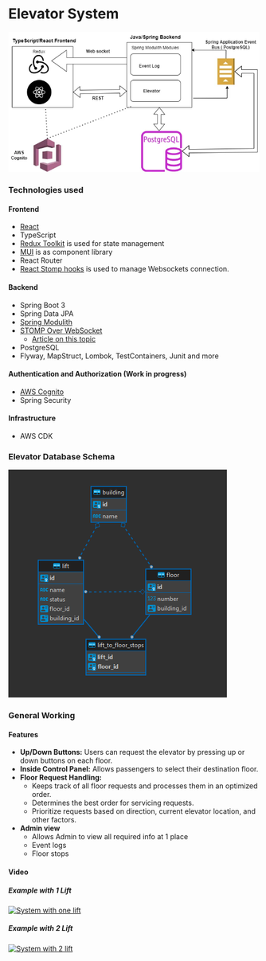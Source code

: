 # Elevator System

![Elevator System](./media/elevator_system.webp)

### Technologies used

#### Frontend

- [React](https://react.dev/)
- TypeScript
- [Redux Toolkit](https://redux-toolkit.js.org/) is used for state management
- [MUI](https://mui.com/material-ui/getting-started/) is as component library
- React Router
- [React Stomp hooks](https://github.com/SvenKirschbaum/react-stomp-hooks) is used to manage Websockets connection.

#### Backend

- Spring Boot 3
- Spring Data JPA
- [Spring Modulith](https://docs.spring.io/spring-modulith/reference/)
- [STOMP Over WebSocket](https://jmesnil.net/stomp-websocket/doc/)
  - [Article on this topic](https://hpcodes.medium.com/send-messages-from-spring-boot-backend-to-reactjs-app-using-websocket-4120f6979c9b)
- PostgreSQL
- Flyway, MapStruct, Lombok, TestContainers, Junit and more

#### Authentication and Authorization (Work in progress)

- [AWS Cognito](https://aws.amazon.com/cognito/)
- Spring Security

#### Infrastructure

- AWS CDK

### Elevator Database Schema

![DB schema](./media/elevator_db_schema.png)

### General Working

#### Features

- **Up/Down Buttons:** Users can request the elevator by pressing up or down buttons on each floor.
- **Inside Control Panel:** Allows passengers to select their destination floor.
- **Floor Request Handling:**
  - Keeps track of all floor requests and processes them in an optimized order.
  - Determines the best order for servicing requests.
  - Prioritize requests based on direction, current elevator location, and other factors.
- **Admin view**
  - Allows Admin to view all required info at 1 place
  - Event logs
  - Floor stops

#### Video

##### Example with 1 Lift
[![System with one lift](https://github.com/user-attachments/assets/0d5c3171-1963-4c15-903e-7858010db802)](https://github.com/user-attachments/assets/0d5c3171-1963-4c15-903e-7858010db802)

##### Example with 2 Lift
[![System with 2 lift](https://github.com/user-attachments/assets/a1ee2afc-b6d2-44bf-b30f-9f8bc8054caa)](https://github.com/user-attachments/assets/a1ee2afc-b6d2-44bf-b30f-9f8bc8054caa)

